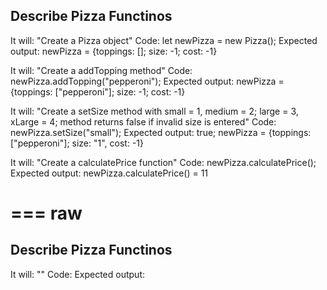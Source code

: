 ## Describe Pizza Functinos

It will: "Create a Pizza object"
Code: let newPizza = new Pizza();
Expected output: newPizza = {toppings: []; size: -1; cost: -1}

It will: "Create a addTopping method"
Code: newPizza.addTopping("pepperoni");
Expected output: newPizza = {toppings: ["pepperoni"]; size: -1; cost: -1}

It will: "Create a setSize method with small = 1, medium = 2; large = 3, xLarge = 4; method returns false if invalid size is entered"
Code: newPizza.setSize("small");
Expected output: true; newPizza = {toppings: ["pepperoni"]; size: "1", cost: -1}

It will: "Create a calculatePrice function"
Code: newPizza.calculatePrice();
Expected output: newPizza.calculatePrice() = 11




===
raw
===

## Describe Pizza Functinos

It will: ""
Code: 
Expected output: 
